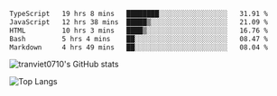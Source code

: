 <!--START_SECTION:waka-->

```txt
TypeScript   19 hrs 8 mins   ████████░░░░░░░░░░░░░░░░░   31.91 %
JavaScript   12 hrs 38 mins  █████▒░░░░░░░░░░░░░░░░░░░   21.09 %
HTML         10 hrs 3 mins   ████▒░░░░░░░░░░░░░░░░░░░░   16.76 %
Bash         5 hrs 4 mins    ██░░░░░░░░░░░░░░░░░░░░░░░   08.47 %
Markdown     4 hrs 49 mins   ██░░░░░░░░░░░░░░░░░░░░░░░   08.04 %
```

<!--END_SECTION:waka-->

<!--START_SECTION:stats-->
![tranviet0710's GitHub stats](https://github-readme-stats.vercel.app/api?username=tranviet0710&show_icons=true&theme=transparent&rank_icon=github)
<!--END_SECTION:stats-->

<!--START_SECTION:repo-->
<!--END_SECTION:repo-->

<!--START_SECTION:top-lang-->
![Top Langs](https://github-readme-stats.vercel.app/api/top-langs/?username=tranviet0710&layout=pie&theme=transparent)
<!--END_SECTION:top-lang-->
